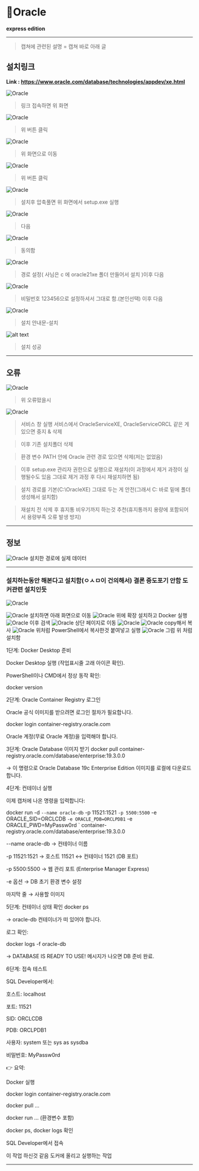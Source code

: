 # 🏺Oracle  
**express edition**

---

> 캡쳐에 관련된 설명 = 캡쳐 바로 아래 글

## 설치링크  
**Link : https://www.oracle.com/database/technologies/appdev/xe.html**

![Oracle](/images/Oracle/Oracleinstall_2.png)
>링크 접속하면 위 화면

![Oracle](/images/Oracle/Oracleinstall.png)
>위 버튼 클릭

![Oracle](/images/Oracle/Oracleinstall_3.png)
>위 화면으로 이동

![Oracle](/images/Oracle/Oracleinstall_4.png)
>위 버튼 클릭

![Oracle](/images/Oracle/Oracleinstall_5.png)
>설치후 압축풀면 위 화면에서 setup.exe 실행

![Oracle](/images/Oracle/Oracleinstall_6.png)
> 다음

![Oracle](/images/Oracle/Oracleinstall_7.png)
> 동의함

![Oracle](/images/Oracle/Oracleinstall_8.png)
> 경로 설정( 사님은 c 에 oracle21xe 폴더 만들어서 설치 )이후 다음

![Oracle](/images/Oracle/Oracleinstall_9.png)
> 비밀번호 123456으로 설정하셔서 그대로 함.(본인선택) 이후 다음

![Oracle](/images/Oracle/Oracleinstall_10.png)
> 설치 안내문-설치

![alt text](/images/Oracle/Oracleinstall_11.png)
> 설치 성공

---
## 오류
![Oracle](/images/Oracle/Oracle_1.png)
>위 오류떴을시

![Oracle](/images/Oracle/Oracle_2.png)
>서비스 창 실행 서비스에서 OracleServiceXE, OracleServiceORCL 같은 게 있으면 중지 & 삭제

>이후 기존 설치폴더 삭제

>환경 변수 PATH 안에 Oracle 관련 경로 있으면 삭제(저는 없었음)

>이후 setup.exe 관리자 권한으로 실행으로 재설치(이 과정에서 제거 과정이 실행될수도 있음 그대로 제거 과정 후 다시 재설치하면 됨)

> 설치 경로를 기본(C:\OracleXE) 그대로 두는 게 안전(그래서 C: 바로 밑에 폴더 생성해서 설치함)

> 재설치 전 삭제 후 휴지통 비우기까지 하는것 추천(휴지통까지 용량에 포함되어서 용량부족 오류 발생 방지)

---
## 정보

![Oracle](/images/Oracle/Oracle.png)
설치한 경로에 실제 데이터




---


### 설치하는동안 해본다고 설치함(ㅇㅅㅁ이 건의해서) 결론 중도포기 안함 도커관련 설치인듯

![Oracle](/images/Oracle/Oracle_3.png)

![Oracle](/images/Oracle/Oracle_4.png)
설치하면 아래 화면으로 이동
![Oracle](/images/Oracle/Oracle_5.png)
위에 확장 설치하고 Docker 실행
![Oracle](/images/Oracle/Oracle_6.png)
이후 검색
![Oracle](/images/Oracle/Oracle_7.png)
상단 페이지로 이동
![Oracle](/images/Oracle/Oracle_8.png)
![Oracle](/images/Oracle/Oracle_11.png)
copy해서 복사
![Oracle](/images/Oracle/Oracle_9.png)
위처럼 PowerShell에서 복사한것 붙여넣고 실행
![Oracle](/images/Oracle/Oracle_10.png)
그럼 위 처럼 설치함

1단계: Docker Desktop 준비

Docker Desktop 실행 (작업표시줄 고래 아이콘 확인).

PowerShell이나 CMD에서 정상 동작 확인:

docker version

2단계: Oracle Container Registry 로그인

Oracle 공식 이미지를 받으려면 로그인 절차가 필요합니다.

docker login container-registry.oracle.com


Oracle 계정(무료 Oracle 계정)을 입력해야 합니다.

3단계: Oracle Database 이미지 받기
docker pull container-registry.oracle.com/database/enterprise:19.3.0.0


→ 이 명령으로 Oracle Database 19c Enterprise Edition 이미지를 로컬에 다운로드합니다.

4단계: 컨테이너 실행

이제 캡처에 나온 명령을 입력합니다:

docker run -d `
  --name oracle-db `
  -p 11521:1521 `
  -p 5500:5500 `
  -e ORACLE_SID=ORCLCDB `
  -e ORACLE_PDB=ORCLPDB1 `
  -e ORACLE_PWD=MyPassw0rd `
  container-registry.oracle.com/database/enterprise:19.3.0.0


--name oracle-db → 컨테이너 이름

-p 11521:1521 → 호스트 11521 ↔ 컨테이너 1521 (DB 포트)

-p 5500:5500 → 웹 관리 포트 (Enterprise Manager Express)

-e 옵션 → DB 초기 환경 변수 설정

마지막 줄 → 사용할 이미지

5단계: 컨테이너 상태 확인
docker ps


→ oracle-db 컨테이너가 떠 있어야 합니다.

로그 확인:

docker logs -f oracle-db


→ DATABASE IS READY TO USE! 메시지가 나오면 DB 준비 완료.

6단계: 접속 테스트

SQL Developer에서:

호스트: localhost

포트: 11521

SID: ORCLCDB

PDB: ORCLPDB1

사용자: system 또는 sys as sysdba

비밀번호: MyPassw0rd

👉 요약:

Docker 실행

docker login container-registry.oracle.com

docker pull ...

docker run ... (환경변수 포함)

docker ps, docker logs 확인

SQL Developer에서 접속

이 작업 하신것 같음 도커에 올리고 실행하는 작업

---
